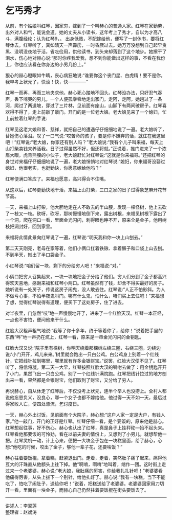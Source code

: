 # 乞丐秀才

从前，有个姑娘叫红琴，因家穷，嫁到了一个叫赫心的普通人家。红琴在家勤劳，出外对人和气，能说会道。她的丈夫从小读书，这年考上了秀才，自以为才高八斗，满腹经纶；认为红琴9，。
出身低贱，不配嫁给他，便写了一封休书，要将红琴休去。红琴听了，真如晴天一声霹雳，一时昏厥过去。她万万没想到自己起早贪黑、没明没夜地于活，省吃俭用，供他读书，到头来却落到了这个地步。她擦干了泪水，伤心地对赫心说:“那时你疼我爱我，想不到你能做出这样的事，不看在我份上，你也应该看在你身边的小男几份上。”

狠心的赫心瞪眼如牛睛，丧心病狂地说:“谁要你这个丧门星、白虎精！要不是你，我早考上状元了，快滚！快，快————”

红琴一而再，再而三地央求他，赫心死心踏地不回头。红琴没办法，只好忍气吞声，丢下啼哭的男儿，一个人便孤零零地走出家门。走阿，走阿，她趟过了一条河，爬过了两道坡，穿过了三片林，见前面有座山，山脚下有两间破房子。红琴喜欢得不得了，走上前敲了敲门。开门的是一位老大娘。老大娘见来了一个媳妇，忙上前拉着红琴的手说:

红琴见这老大娘和善、慈祥，就把自己的遭遇仔仔细细地说了一遍。老大娘听了，替她伤心落泪。叹了一口气说:“哎苦命的孩子，要是你不嫌弃的话，就住在我这里吧！”红琴说:“老大娘，你家还有别人吗？”老大娘说:“我有个儿子叫来福，每天上山打柴卖钱来养活我。日子过得虽然不好，但还将就。”正说着，推门进来了一个浓眉大眼，虎背熊腰的小伙子，老大娘赶忙对红琴说:“这就是你来福哥。”还把红琴的身世对来福仔仔细细地说了一遍，老大娘悄悄地对红琴说:“媳妇，你来福哥没娶过媳妇，他很老实，也挺勤快，你愿意嫁给他吗？”

红琴便满口答应了。来福也愿意，高兴得合不住嘴。

从这以后，红琴更勤快地干活，来福上山打柴，三口之家的日子过得象芝麻开花节节高。

一天，来福上山打柴，他大胆地走在人不敢去的半山腰，发现一棵怪树，他上去砍了一枝又一枝。砍呀，砍呀，那树慢慢地倒下来，露出树根，来福见树根下露出了一个洞，爬在洞口一看，里面金光闪闪，刺得眼也睁不开，原来全是金子，他用树枝把洞封好，回到家里。

来福将此情此景向红琴说了一遍，红琴说:“明天我和你一块上山刨去。”

第二天天刚亮，老母在家等着，他们小俩口扛着铁锹、拿着镢子和口袋上山去刨。不到半天，刨出了半口袋金子。

小红琴说:“咱们留一块，剩下的分给穷人吧！”来福说:“对。”

小俩口把穷人召集起来，一块一块地把金子分给了他们。穷人们分到了金子都高兴得欢天喜地，感谢来福和红琴小两口。红琴虽然有了钱，却舍不得买最好的房子。她听说有一处房子，传说这房子闹鬼，没人敢去住。红琴说:“人正不怕影斜。为人不做亏心事，不怕半夜鬼叫门。哪有什么鬼，怕什么，咱们买上去住吧！”来福想了想，觉得红琴说得有道理，便买下了这处房子，住了进去。

对半夜里，门忽然“吱”地一声慢慢地开了，进来了一个红脸天汉。红琴一本正经，一点也不害怕，便问他来干什么。

红脸大汉粗声粗气地说:“我等了你十多年，终于等着你了，给你！”说着把手里的东西“哗”地一声扔在炕上，红琴一看，原来是一串金光闪闪的金钥匙。

红脸大汉又说:“院子里有棵树，你明天绕着那棵树左绕三圈，右绕三圈，边绕边说:‘小门开开，鸡儿来来。’树里就会跑出一只白公鸡。白公鸡身上别着一个红线针，它把线针拉到哪里，哪里就有许多金银财宝。”说罢，红脸大汉便不见了。红琴听了，将信将凝。第二天一大早，红琴按照红脸大汉的嘱咐去做了：用金钥匙开开了小门，果然飞出一只白公鸡，别了一个红线针满院跑。红琴把线针拉过的地方刨出来一看，果然都是金银财宝，他们取到了财宝，又分给了穷人。

再说赫心，自从休走了红琴后，不仅没考上状元，连半个举人也没捞上。全村人都说他忘恩负义，没良心，哪一个女子也都不嫁给他。他过得一天不如一天，最后过得家败人亡，便四处漂流，乞讨度日。

一天，赫心外出讨饭，见前面有个大院子，赫心想:“这户人家一定是大户，有钱人家。”他一敲门，开门的正好是红琴。红琴仔细一看，是个要饭的，原来他是赫心。红琴想起往事，好不伤心。赫心也认出了红琴，真是鼻子上挂秤砣—抬不起头来。红琴看他那要饭的可怜劲，看在以前夫妻的情份上，又想到了小男儿，就想帮他一把。红琴灵机一动，计上心来，便把一大块金子包在一块糕里面，给了赫心，心想:“他吃的时候，咬出了金子，够他一辈子花，还要啥饭？”

赫心拄着要饭棍，拿着糕，赶紧退出门。走着，走着，突然肚子痛了起来，痛得他豆大的汗珠直从他额头上往下掉。他“啊唷，啊唷”地叫着，缩作一团。这时街上走过来一个老婆婆，赫心说:“老大娘，我肚痛的厉害，你给我扎扎针吧！”老婆婆看他痛得厉害，从头上拔下一个别针，给他扎好了。赫心说:“我有一块糕，当下不能吃了，怕吃了闹肚子，送给你吧！”说着，把糕送给了老婆婆。老婆婆回家用刀切开一看，里面有一块金子，而赫心自己仍然拄着要饭棍在街头要饭去了。

---

讲述人：李翠莲  
整理者：赵斌涛



